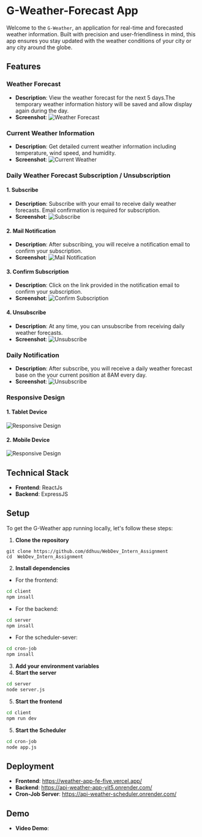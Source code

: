

# G-Weather-Forecast App

Welcome to the `G-Weather`, an application for real-time and forecasted weather information. Built with precision and user-friendliness in mind, this app ensures you stay updated with the weather conditions of your city or any city around the globe.


## Features



### Weather Forecast
- **Description**: View the weather forecast for the next 5 days.The temporary weather information history will be saved and allow display again during the day.
- **Screenshot**: ![Weather Forecast](./docs/images/Home.png)
### Current Weather Information
- **Description**: Get detailed current weather information including temperature, wind speed, and humidity.
- **Screenshot**: ![Current Weather](./docs/images/CurrentPosition.png)

### Daily Weather Forecast Subscription / Unsubscription

#### 1. Subscribe
- **Description**: Subscribe with your email to receive daily weather forecasts. Email confirmation is required for subscription.
- **Screenshot**: ![Subscribe](./docs/images/Subcribe.png)

#### 2. Mail Notification
- **Description**: After subscribing, you will receive a notification email to confirm your subscription.
- **Screenshot**: ![Mail Notification](./docs/images/MailNotification.png)

#### 3. Confirm Subscription
- **Description**: Click on the link provided in the notification email to confirm your subscription.
- **Screenshot**: ![Confirm Subscription](./docs/images/Confirm.png)

#### 4. Unsubscribe
- **Description**: At any time, you can unsubscribe from receiving daily weather forecasts.
- **Screenshot**: ![Unsubscribe](./docs/images/Unsubcribe.png)
### Daily Notification
- **Description**: After subscribe,  you will receive a daily weather forecast base on the your current position at 8AM every day.
- **Screenshot**: ![Unsubscribe](./docs/images/DailyAlert.png)

### Responsive Design


#### 1. Tablet Device
![Responsive Design](./docs/images/ResponsiveTablet.png)
#### 2. Mobile Device
![Responsive Design](./docs/images/ResponsiveMobile.png)



## Technical Stack

- **Frontend**: ReactJs
- **Backend**: ExpressJS

## Setup
To get the G-Weather app running locally, let's follow these steps:

1. **Clone the repository**
```git
git clone https://github.com/ddhuu/WebDev_Intern_Assignment
cd  WebDev_Intern_Assignment
```
2. **Install dependencies**
- For the frontend:
```bash
cd client
npm insall
```
- For the backend:
```bash
cd server
npm insall
```
- For the scheduler-sever:
```bash
cd cron-job
npm insall
```
3. **Add your environment variables**
4. **Start the server**
```bash
cd server
node server.js
```
5. **Start the frontend**
```bash
cd client
npm run dev
```
5. **Start the Scheduler**
```bash
cd cron-job
node app.js
```



## Deployment
- **Frontend**: https://weather-app-fe-five.vercel.app/
- **Backend**: https://api-weather-app-yit5.onrender.com/
- **Cron-Job Server**: https://api-weather-scheduler.onrender.com/
## Demo
- **Video Demo**: 



